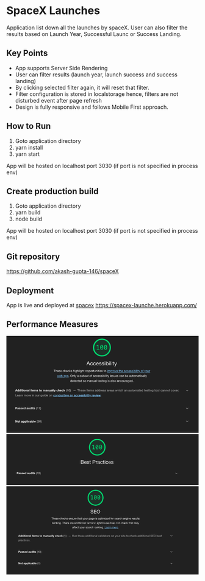 # SpaceX Launches

Application list down all the launches by spaceX.
User can also filter the results based on Launch Year, Successful Launc or Success Landing.

## Key Points

*   App supports Server Side Rendering
*   User can filter results (launch year, launch success and success landing)
*   By clicking selected filter again, it will reset that filter.
*   Filter configuration is stored in localstorage hence, filters are not disturbed event after page refresh
*   Design is fully responsive and follows Mobile First approach.

## How to Run

1) Goto application directory
2)  yarn install
3)  yarn start

App will be hosted on localhost port 3030 (if port is not specified in process env)

## Create production build

1) Goto application directory
2) yarn build
3) node build

App will be hosted on localhost port 3030 (if port is not specified in process env)

## Git repository

 https://github.com/akash-gupta-146/spaceX


## Deployment

App is live and deployed at [spacex](https://spacex-launche.herokuapp.com/) https://spacex-launche.herokuapp.com/

## Performance Measures

<img src="imgs/accessibility.png" />
<img src="imgs/Best-Practises.png" />
<img src="imgs/SEO.png" />



